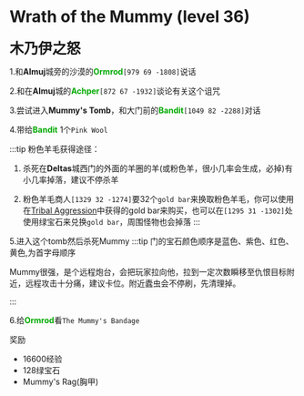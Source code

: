 # Wrath of the Mummy (level 36)
<span style="font-size: 25px;">**木乃伊之怒**</span>

1.和**Almuj**城旁的沙漠的<font color=00AA00>**Ormrod**</font>`[979 69 -1808]`说话

2.和在**Almuj**城的<font color=00AA00>**Achper**</font>`[872 67 -1932]`谈论有关这个诅咒

3.尝试进入**Mummy's Tomb**，和大门前的<font color=00AA00>**Bandit**</font>`[1049 82 -2288]`对话

4.带给<font color=00AA00>**Bandit**</font> 1个`Pink Wool`

:::tip
粉色羊毛获得途径：

1. 杀死在**Deltas**城西门的外面的羊圈的羊(或粉色羊，很小几率会生成，必掉)有小几率掉落，建议不停杀羊

2. 粉色羊毛商人`[1329 32 -1274]`要32个`gold bar`来换取粉色羊毛，你可以使用在[Tribal Aggression](/quests/lvl31-40/level%2035%20-%20Tribal%20Aggression.html)中获得的gold bar来购买，也可以在`[1295 31 -1302]`处使用绿宝石来兑换`gold bar`，周围怪物也会掉落
:::

5.进入这个tomb然后杀死Mummy
:::tip
门的宝石颜色顺序是蓝色、紫色、红色、黄色,为首字母顺序

Mummy很强，是个远程炮台，会把玩家拉向他，拉到一定次数瞬移至仇恨目标附近，远程攻击十分痛，建议卡位。附近蠹虫会不停刷，先清理掉。

:::

6.给<font color=00AA00>**Ormrod**</font>看`The Mummy's Bandage`

奖励
+ 16600经验
+ 128绿宝石
+ Mummy's Rag(胸甲)